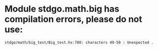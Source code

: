 # Module stdgo.math.big has compilation errors, please do not use:
```
stdgo/math/big_test/Big_test.hx:780: characters 49-50 : Unexpected .

```

